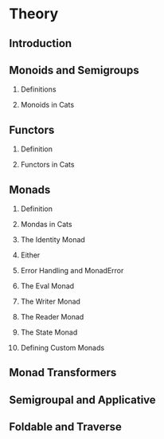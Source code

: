 # Theory

## Introduction

## Monoids and Semigroups

1. Definitions

2. Monoids in Cats

## Functors

1. Definition

2. Functors in Cats

## Monads

1. Definition

2. Mondas in Cats

3. The Identity Monad

4. Either

5. Error Handling and MonadError

6. The Eval Monad

7. The Writer Monad

8. The Reader Monad

9. The State Monad

10. Defining Custom Monads

## Monad Transformers

## Semigroupal and Applicative

## Foldable and Traverse
